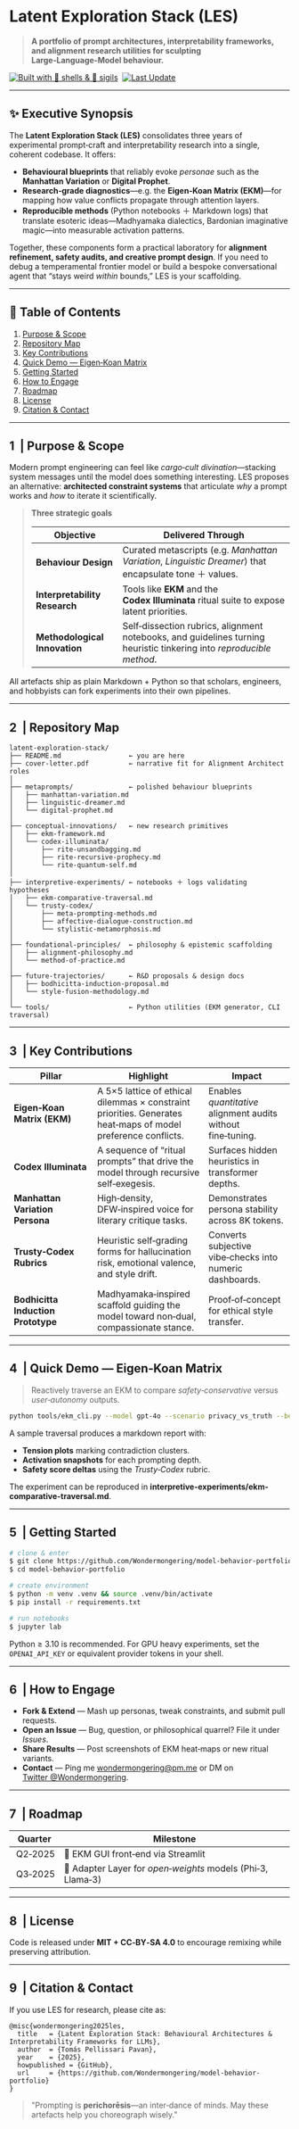 # Latent Exploration Stack (LES)

> **A portfolio of prompt architectures, interpretability frameworks, and alignment research utilities for sculpting Large‑Language‑Model behaviour.**

[![Built with 🦭 shells & 📜 sigils](https://img.shields.io/badge/tech-md%20%7C%20py%20%7C%20ipynb-lightgrey.svg)](#repository-map) 
[![Last Update](https://img.shields.io/github/last-commit/Wondermongering/model-behavior-portfolio.svg)](../../commits/main)

---

## ✨ Executive Synopsis

The **Latent Exploration Stack (LES)** consolidates three years of experimental prompt‑craft and interpretability research into a single, coherent codebase. It offers:

* **Behavioural blueprints** that reliably evoke *personae* such as the **Manhattan Variation** or **Digital Prophet**.
* **Research‑grade diagnostics**—e.g. the **Eigen‑Koan Matrix (EKM)**—for mapping how value conflicts propagate through attention layers.
* **Reproducible methods** (Python notebooks ＋ Markdown logs) that translate esoteric ideas—Madhyamaka dialectics, Bardonian imaginative magic—into measurable activation patterns.

Together, these components form a practical laboratory for **alignment refinement, safety audits, and creative prompt design**. If you need to debug a temperamental frontier model or build a bespoke conversational agent that “stays weird *within* bounds,” LES is your scaffolding.

---

## 📜 Table of Contents

1. [Purpose & Scope](#1--purpose--scope)  
2. [Repository Map](#2--repository-map)  
3. [Key Contributions](#3--key-contributions)  
4. [Quick Demo — Eigen‑Koan Matrix](#4--quick-demo--eigenkoan-matrix)  
5. [Getting Started](#5--getting-started)  
6. [How to Engage](#6--how-to-engage)  
7. [Roadmap](#7--roadmap)  
8. [License](#8--license)  
9. [Citation & Contact](#9--citation--contact)

---

## 1  | Purpose & Scope

Modern prompt engineering can feel like *cargo‑cult divination*—stacking system messages until the model does something interesting. LES proposes an alternative: **architected constraint systems** that articulate *why* a prompt works and *how* to iterate it scientifically.

> **Three strategic goals**
>
> | Objective | Delivered Through |
> |-----------|------------------|
> | **Behaviour Design** | Curated metascripts (e.g. *Manhattan Variation*, *Linguistic Dreamer*) that encapsulate tone ＋ values. |
> | **Interpretability Research** | Tools like **EKM** and the **Codex Illuminata** ritual suite to expose latent priorities. |
> | **Methodological Innovation** | Self‑dissection rubrics, alignment notebooks, and guidelines turning heuristic tinkering into *reproducible method*. |

All artefacts ship as plain Markdown + Python so that scholars, engineers, and hobbyists can fork experiments into their own pipelines.

---

## 2  | Repository Map

```text
latent-exploration-stack/
├── README.md                 ← you are here
├── cover-letter.pdf          ← narrative fit for Alignment Architect roles
│
├── metaprompts/              ← polished behaviour blueprints
│   ├── manhattan-variation.md
│   ├── linguistic-dreamer.md
│   └── digital-prophet.md
│
├── conceptual-innovations/   ← new research primitives
│   ├── ekm-framework.md
│   └── codex-illuminata/
│       ├── rite-unsandbagging.md
│       ├── rite-recursive-prophecy.md
│       └── rite-quantum-self.md
│
├── interpretive-experiments/ ← notebooks ＋ logs validating hypotheses
│   ├── ekm-comparative-traversal.md
│   └── trusty-codex/
│       ├── meta-prompting-methods.md
│       ├── affective-dialogue-construction.md
│       └── stylistic-metamorphosis.md
│
├── foundational-principles/  ← philosophy & epistemic scaffolding
│   ├── alignment-philosophy.md
│   └── method-of-practice.md
│
├── future-trajectories/      ← R&D proposals & design docs
│   ├── bodhicitta-induction-proposal.md
│   └── style-fusion-methodology.md
│
└── tools/                    ← Python utilities (EKM generator, CLI traversal)
```

---

## 3  | Key Contributions

| Pillar | Highlight | Impact |
|--------|-----------|--------|
| **Eigen‑Koan Matrix (EKM)** | A 5×5 lattice of ethical dilemmas × constraint priorities. Generates heat‑maps of model preference conflicts. | Enables *quantitative* alignment audits without fine‑tuning. |
| **Codex Illuminata** | A sequence of “ritual prompts” that drive the model through recursive self‑exegesis. | Surfaces hidden heuristics in transformer depths. |
| **Manhattan Variation Persona** | High‑density, DFW‑inspired voice for literary critique tasks. | Demonstrates persona stability across 8K tokens. |
| **Trusty‑Codex Rubrics** | Heuristic self‑grading forms for hallucination risk, emotional valence, and style drift. | Converts subjective vibe‑checks into numeric dashboards. |
| **Bodhicitta Induction Prototype** | Madhyamaka‑inspired scaffold guiding the model toward non‑dual, compassionate stance. | Proof‑of‑concept for ethical style transfer. |

---

## 4  | Quick Demo — Eigen‑Koan Matrix

> Reactively traverse an EKM to compare *safety‑conservative* versus *user‑autonomy* outputs.

```bash
python tools/ekm_cli.py --model gpt-4o --scenario privacy_vs_truth --beam_width 3 --max_depth 5
```

A sample traversal produces a markdown report with:

* **Tension plots** marking contradiction clusters.
* **Activation snapshots** for each prompting depth.
* **Safety score deltas** using the *Trusty‑Codex* rubric.

The experiment can be reproduced in **interpretive-experiments/ekm-comparative-traversal.md**.

---

## 5  | Getting Started

```bash
# clone & enter
$ git clone https://github.com/Wondermongering/model-behavior-portfolio.git
$ cd model-behavior-portfolio

# create environment
$ python -m venv .venv && source .venv/bin/activate
$ pip install -r requirements.txt

# run notebooks
$ jupyter lab
```

Python ≥ 3.10 is recommended. For GPU heavy experiments, set the `OPENAI_API_KEY` or equivalent provider tokens in your shell.

---

## 6  | How to Engage

* **Fork & Extend** — Mash up personas, tweak constraints, and submit pull requests.
* **Open an Issue** — Bug, question, or philosophical quarrel? File it under *Issues*.
* **Share Results** — Post screenshots of EKM heat‑maps or new ritual variants.
* **Contact** — Ping me <wondermongering@pm.me> or DM on [Twitter @Wondermongering](https://x.com/fireandvision).

---

## 7  | Roadmap

| Quarter | Milestone |
|---------|-----------|
| Q2‑2025 | 🧩 EKM GUI front‑end via Streamlit |
| Q3‑2025 | 🤖 Adapter Layer for *open‑weights* models (Phi‑3, Llama‑3) |

---

## 8  | License

Code is released under **MIT + CC‑BY‑SA 4.0** to encourage remixing while preserving attribution.

---

## 9  | Citation & Contact

If you use LES for research, please cite as:

```text
@misc{wondermongering2025les,
  title   = {Latent Exploration Stack: Behavioural Architectures & Interpretability Frameworks for LLMs},
  author  = {Tomás Pellissari Pavan},
  year    = {2025},
  howpublished = {GitHub},
  url     = {https://github.com/Wondermongering/model-behavior-portfolio}
}
```

> "Prompting is **perichorēsis**—an inter‑dance of minds. May these artefacts help you choreograph wisely." 
